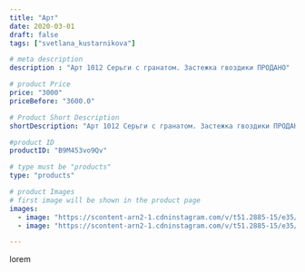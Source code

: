 ```yaml
---
title: "Арт"
date: 2020-03-01
draft: false
tags: ["svetlana_kustarnikova"]

# meta description
description : "Арт 1012 Серьги с гранатом. Застежка гвоздики ПРОДАНО"

# product Price
price: "3000"
priceBefore: "3600.0"

# Product Short Description
shortDescription: "Арт 1012 Серьги с гранатом. Застежка гвоздики ПРОДАНО"

#product ID
productID: "B9M453vo9Qv"

# type must be "products"
type: "products"

# product Images
# first image will be shown in the product page
images:
  - image: "https://scontent-arn2-1.cdninstagram.com/v/t51.2885-15/e35/88308077_234394050919074_7685528788564731350_n.jpg?_nc_ht=scontent-arn2-1.cdninstagram.com&_nc_cat=106&_nc_ohc=NAqK_z8AFdQAX_BQl0r&se=7&tp=1&oh=bbbce1e84682b41ca8b182e489cb2eea&oe=605F7A23&ig_cache_key=MjI1NTQyNzc3NDYwMDc3NzQ5Nw%3D%3D.2"
  - image: "https://scontent-arn2-1.cdninstagram.com/v/t51.2885-15/e35/83792428_207099483999531_7119727116460630349_n.jpg?_nc_ht=scontent-arn2-1.cdninstagram.com&_nc_cat=103&_nc_ohc=PmyDbyhHWgAAX9wG8LF&se=7&tp=1&oh=40769407d1d5eaa4dcd0bb8fe90b5939&oe=606061D4&ig_cache_key=MjI1NTQyNzc3NDYwOTEyMjA0Mg%3D%3D.2"

---
```

lorem
